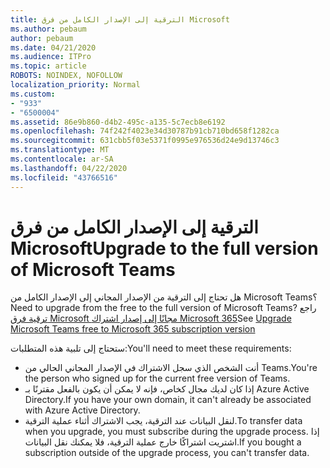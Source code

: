 ```yaml
---
title: الترقية إلى الإصدار الكامل من فرق Microsoft
ms.author: pebaum
author: pebaum
ms.date: 04/21/2020
ms.audience: ITPro
ms.topic: article
ROBOTS: NOINDEX, NOFOLLOW
localization_priority: Normal
ms.custom:
- "933"
- "6500004"
ms.assetid: 86e9b860-d4b2-495c-a135-5c7ecb8e6192
ms.openlocfilehash: 74f242f4023e34d30787b91cb710bd658f1282ca
ms.sourcegitcommit: 631cbb5f03e5371f0995e976536d24e9d13746c3
ms.translationtype: MT
ms.contentlocale: ar-SA
ms.lasthandoff: 04/22/2020
ms.locfileid: "43766516"
---
```

# <a name="upgrade-to-the-full-version-of-microsoft-teams"></a><span data-ttu-id="80148-102">الترقية إلى الإصدار الكامل من فرق Microsoft</span><span class="sxs-lookup"><span data-stu-id="80148-102">Upgrade to the full version of Microsoft Teams</span></span>

<span data-ttu-id="80148-103">هل تحتاج إلى الترقية من الإصدار المجاني إلى الإصدار الكامل من Microsoft Teams؟</span><span class="sxs-lookup"><span data-stu-id="80148-103">Need to upgrade from the free to the full version of Microsoft Teams?</span></span> <span data-ttu-id="80148-104">راجع [ترقية فرق Microsoft مجانًا إلى إصدار اشتراك Microsoft 365](https://docs.microsoft.com/microsoftteams/upgrade-freemium)</span><span class="sxs-lookup"><span data-stu-id="80148-104">See [Upgrade Microsoft Teams free to Microsoft 365 subscription version](https://docs.microsoft.com/microsoftteams/upgrade-freemium)</span></span>

<span data-ttu-id="80148-105">ستحتاج إلى تلبية هذه المتطلبات:</span><span class="sxs-lookup"><span data-stu-id="80148-105">You'll need to meet these requirements:</span></span>

- <span data-ttu-id="80148-106">أنت الشخص الذي سجل الاشتراك في الإصدار المجاني الحالي من Teams.</span><span class="sxs-lookup"><span data-stu-id="80148-106">You're the person who signed up for the current free version of Teams.</span></span>
- <span data-ttu-id="80148-107">إذا كان لديك مجال كخاص، فإنه لا يمكن أن يكون بالفعل مقترنًا بـ Azure Active Directory.</span><span class="sxs-lookup"><span data-stu-id="80148-107">If you have your own domain, it can't already be associated with Azure Active Directory.</span></span>
- <span data-ttu-id="80148-108">لنقل البيانات عند الترقية، يجب الاشتراك أثناء عملية الترقية.</span><span class="sxs-lookup"><span data-stu-id="80148-108">To transfer data when you upgrade, you must subscribe during the upgrade process.</span></span> <span data-ttu-id="80148-109">إذا اشتريت اشتراكًا خارج عملية الترقية، فلا يمكنك نقل البيانات.</span><span class="sxs-lookup"><span data-stu-id="80148-109">If you bought a subscription outside of the upgrade process, you can't transfer data.</span></span>
